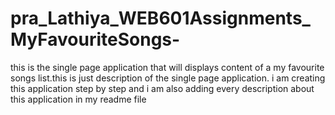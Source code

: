 # pra_Lathiya_WEB601Assignments_MyFavouriteSongs-
this is the single page application that will displays content of a my favourite songs list.this is just description of the single page application. i am creating this application step by step and i am also adding every description about this application in my readme file

